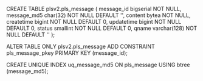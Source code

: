 CREATE TABLE plsv2.pls_message (
  message_id bigserial NOT NULL,
  message_md5 char(32) NOT NULL DEFAULT '',
  content bytea NOT NULL,
  createtime bigint NOT NULL DEFAULT 0,
  updatetime bigint NOT NULL DEFAULT 0,
  status smallint NOT NULL DEFAULT 0,
  qname varchar(128) NOT NULL DEFAULT ''
);

ALTER TABLE ONLY plsv2.pls_message ADD CONSTRAINT pls_message_pkey PRIMARY KEY (message_id);

CREATE UNIQUE INDEX uq_message_md5 ON pls_message USING btree (message_md5);